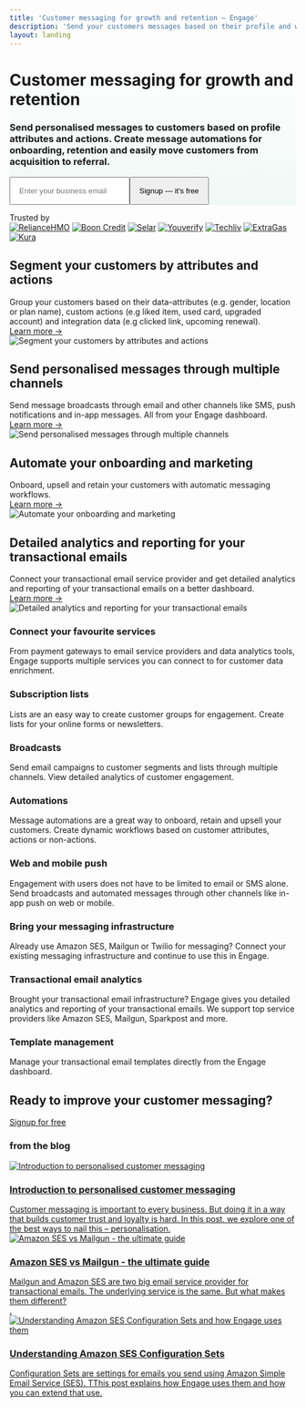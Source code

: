 ```yaml
---
title: 'Customer messaging for growth and retention – Engage'
description: 'Send your customers messages based on their profile and what they do within your application. Create message automations and easily move your customers from acquisition to referral.'
layout: landing
---
```


  <div class="ph7-xl ph6-l ph5-m ph4 pv4" style="background: linear-gradient(180deg, rgba(255,255,255,0) 0%, rgba(239,249,245,1) 100%);">
    <div class="tc w-70-l w-100 pt2 center">
      <h1 class="f1 lh-title">Customer messaging for <span class="green">growth</span> and retention</h1>
      <h3 class="lh-copy f4 normal faint">Send personalised messages to customers based on profile attributes and actions. Create message automations for onboarding, retention and easily move customers from acquisition to referral.</h3>
      <div class="ma4 ph5-l">
        <form method="GET" action="https://app.engage.so/auth/signup">
          <input type="email" name="email" placeholder="Enter your business email" class="one-liner-el" style="padding:15px"><button class="one-liner-el" type="submit" style="padding:15px">Signup — it's free</button>
        </form>
      </div>
    </div>
    <!-- <div class="pv5">
      <img src="/images/hero-img@2-1.png" class="db" >
    </div> -->
  </div>

  <div class="mv5 ph7-xl ph6-l ph5-m ph4 tc">
    <div class="f3 lh-title faint poppins">Trusted by </div>
    <div class="t5 ph6-l ph5-m ph4 flex items-center justify-center pv3 flex-wrap trusted-brands">
      <a href="http://reliancehmo.com" target="_blank" class="ma4"><img src="/images/brands/reliancehmo.svg" alt="RelianceHMO"></a>
      <a href="http://boon.credit" target="_blank" class="ma4"><img src="/images/brands/boon.svg" alt="Boon Credit"></a>
      <a href="http://selar.co/" target="_blank" class="ma4"><img src="/images/brands/selar.png" alt="Selar"></a>
      <a href="http://youverify.co/" target="_blank" class="ma4"><img src="/images/brands/youverify.png" alt="Youverify"></a>
      <a href="http://techliv.dk" target="_blank" class="ma4"><img src="/images/brands/techliv.png" alt="Techliv"></a>
      <a href="http://extragas.co.uk/" target="_blank" class="ma4"><img src="/images/brands/extragas.png" alt="ExtraGas"></a>
      <a href="http://ridekura.com/" target="_blank" class="ma4"><img src="/images/brands/kura.svg" alt="Kura"></a>
    </div>
  </div>

  <div class="ph7-xl ph6-l ph5-m ph4 flex flex-wrap mv6 items-center">
    <div class="w-50-l w-100 pr6-l">
      <h2 class="f2 ma0 lh-title">Segment your customers by <span class="green">attributes</span> and <span class="green">actions</span></h2>
      <div class="lh-copy f4 pv3 normal faint">Group your customers based on their data–attributes (e.g. gender, location or plan name), custom actions (e.g liked item, used card, upgraded account) and integration data (e.g clicked link, upcoming renewal).</div>
      <div class="f4 lh-copy pv3"><a href="/features/multichannel-messaging">Learn more &rarr;</a></div>
    </div>
    <div class="w-50-l w-100">
      <img src="/images/segmentation.png" alt="Segment your customers by attributes and actions" class="br2 db bordered-image">
    </div>
  </div>

  <div class="ph7-xl ph6-l ph5-m ph4 flex flex-wrap mv6 items-center">
    <div class="w-50-l w-100 pr6-l">
      <h2 class="f2 ma0 lh-title">Send <span class="green">personalised</span> messages through multiple channels</h2>
      <div class="lh-copy f4 pv3 normal faint">Send message broadcasts through email and other channels like SMS, push notifications and in-app messages. All from your Engage dashboard.</div>
      <div class="f4 lh-copy pv3"><a href="/features/multichannel-messaging">Learn more &rarr;</a></div>
    </div>
    <div class="w-50-l w-100">
      <img src="/images/broadcast.png" alt="Send personalised messages through multiple channels" class="br2 db bordered-image">
    </div>
  </div>

  <div class="ph7-xl ph6-l ph5-m ph4 flex flex-wrap mv6 items-center">
    <div class="w-50-l w-100 pr6-l">
      <h2 class="f2 ma0 lh-title">Automate your <span class="green">onboarding</span> and marketing</h2>
      <div class="lh-copy f4 pv3 normal faint">Onboard, upsell and retain your customers with automatic messaging workflows.</div>
      <div class="f4 lh-copy pv3"><a href="/features/multichannel-messaging">Learn more &rarr;</a></div>
    </div>
    <div class="w-50-l w-100">
      <img src="/images/automations.png" alt="Automate your onboarding and marketing" class="br2 db bordered-image">
    </div>
  </div>

  <div class="ph7-xl ph6-l ph5-m ph4 flex flex-wrap mv6 items-center">
    <div class="w-50-l w-100 pr6-l">
      <h2 class="f2 ma0 lh-title">Detailed analytics and reporting for your <span class="green">transactional</span> emails</h2>
      <div class="lh-copy f4 pv3 normal faint">Connect your transactional email service provider and get detailed analytics and reporting of your transactional emails on a better dashboard.</div>
      <div class="f4 lh-copy pv3"><a href="/features/transactional-email-analytics">Learn more &rarr;</a></div>
    </div>
    <div class="w-50-l w-100">
      <img src="/images/transactional.png" alt="Detailed analytics and reporting for your transactional emails" class="br2 db bordered-image">
    </div>
  </div>

  <div class="ph7-xl ph6-l ph5-m ph4 mt6">
    <div class="flex flex-wrap">
      <div class="w-third-l w-50-ns w-100 pr4-ns pv4">
        <h3 class="lh-copy mb2">Connect your favourite services</h3>
        <div class="lh-copy faint">From payment gateways to email service providers and data analytics tools, Engage supports multiple services you can connect to for customer data enrichment.</div>
      </div>
      <div class="w-third-l w-50-ns w-100 pr4-ns pv4">
        <h3 class="lh-copy mb2 fw6">Subscription lists</h3>
        <div class="lh-copy faint">Lists are an easy way to create customer groups for engagement. Create lists for your online forms or newsletters.</div>
      </div>
      <div class="w-third-l w-50-ns w-100 pr4-ns pv4">
        <h3 class="lh-copy mb2 fw6">Broadcasts</h3>
        <div class="lh-copy faint">Send email campaigns to customer segments and lists through multiple channels. View detailed analytics of customer engagement.</div>
      </div>
      <div class="w-third-l w-50-ns w-100 pr4-ns pv4">
        <h3 class="lh-copy mb2 fw6">Automations</h3>
        <div class="lh-copy faint">Message automations are a great way to onboard, retain and upsell your customers. Create dynamic workflows based on customer attributes, actions or non-actions.</div>
      </div>
      <div class="w-third-l w-50-ns w-100 pr4-ns pv4">
        <h3 class="lh-copy mb2 fw6">Web and mobile push</h3>
        <div class="lh-copy faint">Engagement with users does not have to be limited to email or SMS alone. Send broadcasts and automated messages through other channels like in-app push on web or mobile.</div>
      </div>
      <div class="w-third-l w-50-ns w-100 pr4-ns pv4">
        <h3 class="lh-copy mb2 fw6">Bring your messaging infrastructure</h3>
        <div class="lh-copy faint">Already use Amazon SES, Mailgun or Twilio for messaging? Connect your existing messaging infrastructure and continue to use this in Engage.</div>
      </div>
      <div class="w-third-l w-50-ns w-100 pr4-ns pv4">
        <h3 class="lh-copy mb2 fw6">Transactional email analytics</h3>
        <div class="lh-copy faint">Brought your transactional email infrastructure? Engage gives you detailed analytics and reporting of your transactional emails. We support top service providers like Amazon SES, Mailgun, Sparkpost and more.</div>
      </div>
      <div class="w-third-l w-50-ns w-100 pr4-ns pv4">
        <h3 class="lh-copy mb2 fw6">Template management</h3>
        <div class="lh-copy faint">Manage your transactional email templates directly from the Engage dashboard.</div>
      </div>
    </div>
  </div>

  <div class="mv5 ph7-xl ph6-l ph5-m ph4 mv4">
    <div class="w-80 center tc">
      <h2 class="f2 lh-copy">Ready to improve your customer messaging?</h2>
      <a href="https://app.engage.so/auth/signup" class="button db w-100 w-auto-ns mr5" style="padding-bottom:20px;padding-top:20px">Signup for free</a>
    </div>
  </div>

  <div class="ph7-xl ph6-l ph5-m ph4 mt6">
    <h3 class="mb3">from the <span class="green">blog</span></h3>
    <div class="flex flex-wrap">
      <div class="w-third-l w-50-ns w-100 pr4-ns pv4">
        <a href="https://engage.so/blog/introduction-to-personalised-customer-messaging/"><img class="post-card-image" srcset="https://engage.so/blog/content/images/size/w300/2021/05/personalised-messaging.svg 300w,
                    https://engage.so/blog/content/images/size/w600/2021/05/personalised-messaging.svg 600w,
                    https://engage.so/blog/content/images/size/w1000/2021/05/personalised-messaging.svg 1000w,
                    https://engage.so/blog/content/images/size/w2000/2021/05/personalised-messaging.svg 2000w" sizes="(max-width: 1000px) 400px, 800px" src="https://engage.so/blog/content/images/size/w600/2021/05/personalised-messaging.svg" alt="Introduction to personalised customer messaging" loading="lazy"></a>
        <a href="https://engage.so/blog/introduction-to-personalised-customer-messaging/" class="alt-2">
          <h3 class="lh-copy mb2">Introduction to personalised customer messaging</h3>
          <div class="lh-copy faint">Customer messaging is important to every business. But doing it in a way that builds customer trust and loyalty is hard. In this post, we explore one of the best ways to nail this – personalisation.</div>
        </a>
      </div>
      <div class="w-third-l w-50-ns w-100 pr4-ns pv4">
        <a href="https://engage.so/blog/amazon-ses-vs-mailgun-the-ultimate-guide/"><img class="post-card-image" srcset="https://engage.so/blog/content/images/size/w300/2021/05/mg-ses.svg 300w,
                    https://engage.so/blog/content/images/size/w600/2021/05/mg-ses.svg 600w,
                    https://engage.so/blog/content/images/size/w1000/2021/05/mg-ses.svg 1000w,
                    https://engage.so/blog/content/images/size/w2000/2021/05/mg-ses.svg 2000w" sizes="(max-width: 1000px) 400px, 800px" src="https://engage.so/blog/content/images/size/w600/2021/05/mg-ses.svg" alt="Amazon SES vs Mailgun - the ultimate guide" loading="lazy"></a>
        <a href="https://engage.so/blog/amazon-ses-vs-mailgun-the-ultimate-guide/" class="alt-2">
          <h3 class="lh-copy mb2 fw6">Amazon SES vs Mailgun - the ultimate guide</h3>
          <div class="lh-copy faint">Mailgun and Amazon SES are two big email service provider for transactional emails. The underlying service is the same. But what makes them different?</div>.
        </a>
      </div>
      <div class="w-third-l w-50-ns w-100 pr4-ns pv4">
        <a href="https://engage.so/blog/understanding-amazon-ses-configuration-sets-and-how-engage-uses-them/"><img class="post-card-image" srcset="https://engage.so/blog/content/images/size/w300/2021/05/Cover-1.svg 300w,
                    https://engage.so/blog/content/images/size/w600/2021/05/Cover-1.svg 600w,
                    https://engage.so/blog/content/images/size/w1000/2021/05/Cover-1.svg 1000w,
                    https://engage.so/blog/content/images/size/w2000/2021/05/Cover-1.svg 2000w" sizes="(max-width: 1000px) 400px, 800px" src="https://engage.so/blog/content/images/size/w600/2021/05/Cover-1.svg" alt="Understanding Amazon SES Configuration Sets and how Engage uses them" loading="lazy"></a>
        <a href="https://engage.so/blog/understanding-amazon-ses-configuration-sets-and-how-engage-uses-them/" class="alt-2">
          <h3 class="lh-copy mb2 fw6">Understanding Amazon SES Configuration Sets</h3>
          <div class="lh-copy faint">Configuration Sets are settings for emails you send using Amazon Simple Email Service (SES). TThis post explains how Engage uses them and how you can extend that use.</div>
        </a>
      </div>
    </div>
  </div>

